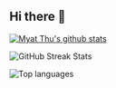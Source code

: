 ## Hi there 👋

[![Myat Thu's github stats](https://github-readme-stats.vercel.app/api?username=myatthukyaw&show_icons=true&theme=github&hide=issues)](https://github.com/myatthukyaw/myatthukyaw)

![GitHub Streak Stats](https://github-readme-streak-stats.herokuapp.com/?user=myatthukyaw&theme=github)

![Top languages](https://github-readme-stats.vercel.app/api/top-langs/?username=myatthukyaw&layout=compact&theme=github)



